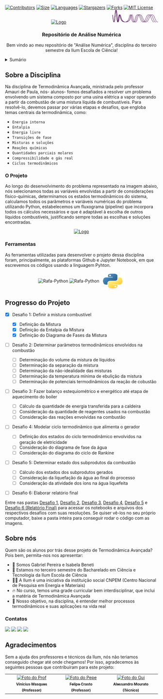 
<!-- PROJECT SHIELDS -->
<!--
*** I'm using markdown "reference style" links for readability.
*** Reference links are enclosed in brackets [ ] instead of parentheses ( ).
*** See the bottom of this document for the declaration of the reference variables
*** for contributors-url, forks-url, etc. This is an optional, concise syntax you may use.
*** https://www.markdownguide.org/basic-syntax/#reference-style-links
-->
[![Contributors][contributors-shield]][contributors-url]
[![Size][size-shield]][size-url]
[![Languages][languages-shield]][languages-url]
[![Stargazers][stars-shield]][stars-url]
[![Forks][forks-shield]][forks-url]
[![MIT License][license-shield]][license-url]
<img align="right" alt="ilum" height="40" width="150" src="https://github.com/pedrozanineli/pcd.github.io/blob/main/logo1.png">
 
  

<!-- LOGO -->
<br />

<div align="center">
  <a href="![neural](https://user-images.githubusercontent.com/106626661/225796535-51b41213-8397-435d-ab94-dc64551a2da1.gif)">
    <img src="https://user-images.githubusercontent.com/106626661/228412974-4221b846-1bd9-4c57-99a8-2c49c5466af9.png" alt="Logo" width="440" height="220">
  </a>

  <h3 align="center">Repositório de Análise Numérica</h3>

  <p align="center">
    Bem vindo ao meu repositório de "Análise Numérica", disciplina do terceiro semestre da Ilum Escola de Ciência!
   
  </p>
</div>



<!-- Sumário -->
<details>
  <summary>Sumário</summary>
  <ol>
    <li>
      <a href="#sobre">Sobre a Disciplina</a>
      <ul>
        <li><a href="#projeto">O Projeto</a></li>
       </ul>
      <ul>
        <li><a href="#ferramentas">Ferramentas</a></li>
      </ul>
    </li>
    <li><a href="#progresso">Progresso do Projeto</a></li>
    <li>
      <a href="#isa">Sobre nós</a>
      <ul>
        <li><a href="#contato">Contatos</a></li>
      </ul>
    </li>
    <li><a href="#acknowledgments">Agradecimentos</a></li>
  </ol>
</details>



<!-- Sobre a Disciplina e o Projeto -->
## Sobre a Disciplina <a name="sobre"></a>

Na disciplina de Termodinâmica Avançada, ministrada pelo professor Amauri de Paula, nós- alunos- fomos desafiados a resolver um problema envolvendo um sistema composto por uma usina elétrica a vapor operando a partir da combustão de uma mistura líquida de combustíveis. Para resolvê-lo, devemos passar por várias etapas e desafios, que engloba temas centrais da termodinâmica, como:
* `Energia interna` 
* `Entalpia`
* `Energia livre`
* `Transições de fase`
* `Misturas e soluções`
* `Reações químicas`
* `Quantidades parciais molares`
* `Compressibilidade e gás real`
* `Ciclos termodinâmicos`


### O Projeto <a name= "projeto"></a>

Ao longo do desenvolvimento do problema representado na imagem abaixo, nós selecionamos todas as variáveis envolvidas a partir de considerações físico-químicas, determinamos os estados termodinâmicos do sistema, calculamos todos os parâmetros e variáveis numéricas do problema utilizando Python, estabelecemos um fluxograma (pipeline) que incorpora todos os cálculos necessários e que é adaptável à escolha de outros líquidos combustíveis, justificando sempre todas as escolhas e soluções encontradas.

<div align="center">
  <a href="![neural](https://user-images.githubusercontent.com/106626661/225796535-51b41213-8397-435d-ab94-dc64551a2da1.gif)">
    <img src="https://user-images.githubusercontent.com/106626661/226015817-8e68aac6-a052-4365-b51f-db0617168af1.png" alt="Logo" width="750" height="440">
  </a>
</div>

### Ferramentas <a name="ferramentas"></a>

As ferramentas utilizadas para desenvolver o projeto dessa disciplina foram, principalmente, as plataformas Github e Jupyter Notebook, em que escrevemos os códigos usando a  linguagem Pyhton.
</div>
<div align="center">
<img align="center" alt="Rafa-Python" height="60" width="60" src= https://user-images.githubusercontent.com/106626661/225802391-d24ac038-78b1-4b2d-8720-f5f9fb4dac9a.png>
 <img align="center" alt="Rafa-Python" height="70" width="70" src= https://user-images.githubusercontent.com/106626661/225802823-3edf4493-8191-433f-9152-7e73b941aadb.png>
 <img align="center" alt="Rafa-Python" height="60" width="80" src="https://raw.githubusercontent.com/devicons/devicon/master/icons/python/python-original.svg">
 
</div>





<!-- Progresso -->
## Progresso do Projeto <a name="progresso"></a>

- [x] Desafio 1: Definir a mistura combustível
    - [x] Definição da Mistura
    - [x] Definição da Entalpia da Mistura
    - [x] Definição do Diagrama de Fases da Mistura
    
- [ ] Desafio 2: Determinar parâmetros termodinâmicos envolvidos na combustão
    - [ ] Determinação do volume da mistura de líquidos
    - [ ] Determinação da separação da mistura
    - [ ] Determinação da não-idealidade das misturas
    - [ ] Determinação da temperatura mínima de ebulição da mistura
    - [ ] Determinação de potenciais termodinâmicos da reação de cobustão
    
- [ ] Desafio 3: Fazer balanço estequiométrico e energético até etapa de aquecimento do boiler
    - [ ] Cálculo da quantidade de energia transferida para a caldeira
    - [ ] Consideração da quantidade de reagentes usados na combustão
    - [ ] Consideração das reações envolvidas na combustão

- [ ] Desafio 4: Modelar ciclo termodinâmico que alimenta o gerador
    - [ ] Definição dos estados do ciclo termodinâmico envolvidos na geração de eletricidade
    - [ ] Consideração do diagrama de fase da água
    - [ ] Consideração do diagrama do ciclo de Rankine
    
- [ ] Desafio 5: Determinar estado dos subprodutos da combustão
    - [ ] Cálculo dos estados dos subprodutos gerados
    - [ ] Consideração da liquefação da água ao final do processo
    - [ ] Consideração da atividade dos íons na água liquefeita
   
- [ ] Desafio 6: Elaborar relatório final
   

Entre nas pastas [Desafio 1](https://github.com/benetao/Termodinamica_Avancada/tree/main/Desafio%201), [Desafio 2](https://github.com/benetao/Termodinamica_Avancada/tree/main/Desafio%202), [Desafio 3](https://github.com/benetao/Termodinamica_Avancada/tree/main/Desafio%203), [Desafio 4](https://github.com/benetao/Termodinamica_Avancada/tree/main/Desafio%204), [Desafio 5](https://github.com/benetao/Termodinamica_Avancada/tree/main/Desafio%205) e [Desafio 6 (Relatório Final)](https://github.com/benetao/Termodinamica_Avancada/tree/main/Desafio%206%20(Relat%C3%B3rio%20Final)) para acessar os notebooks e arquivos dos respectivos desafios com suas resoluções. Se quiser vê-los no seu próprio computador, baixe a pasta inteira para conseguir rodar o código com as imagens.
<!-- Sobre mim -->
## Sobre nós

Quem são os alunos por trás desse projeto de Termodinâmica Avançada? Pois bem, permita-nos nos apresentar:

- 👋 Somos Gabriel Pereira e Isabela Beneti
- 📕 Estamos no terceiro semestre do Bacharelado em Ciência e Tecnologia da Ilum Escola de Ciência
- 👨‍🔬 A Ilum é uma iniciativa da instituição social CNPEM (Centro Nacional de Pesquisa em Energia e Materiais)
- 🔥 No curso, temos uma grade curricular bem interdisciplinar, que inclui a matéria de Termodinâmica Avançada
- 🚗 Nosso objetivo, na disciplina, é entender melhor processos termodinâmicos e suas aplicações na vida real

<!-- CONTATO -->
### Contatos <a name="contato"></a>
 
<div>
  <a href="https://instagram.com/isa.beneti" target="_blank"><img src="https://img.shields.io/badge/-Instagram-%23E4405F?style=for-the-badge&logo=instagram&logoColor=white" target="_blank"></a>
  <a href = "mailto:isabela220039@ilum.cnpem.br"><img src="https://img.shields.io/badge/-Gmail-%23333?style=for-the-badge&logo=gmail&logoColor=white" target="_blank"></a>
  <a href="https://www.linkedin.com/in/isabela-bento-beneti-044183236" target="_blank"><img src="https://img.shields.io/badge/-LinkedIn-%230077B5?style=for-the-badge&logo=linkedin&logoColor=white" target="_blank"></a> 
  <a href="https://www.youtube.com/channel/UCvf7m3bDwbFaezDbe_Igg_w" target="_blank"><img src="https://img.shields.io/badge/YouTube-FF0000?style=for-the-badge&logo=youtube&logoColor=white" target="_blank"></a>
 



<!-- ACKNOWLEDGMENTS -->
## Agradecimentos <a name="acknowledgments"></a>

Sem a ajuda dos professores e técnicos da Ilum, nós não teriamos conseguido chegar até onde chegamos! Por isso, agradecemos às seguintes pessoas que contribuíram para este projeto:

<table>
  <tr>
    <td align="center">
      <a href="#">
        <img src="https://user-images.githubusercontent.com/106626661/228413860-7b1afd13-f1df-4d1b-9d14-00e339b7fb17.png" width="100px;" alt="Foto do Prof"/><br>
        <sub>
          <b>Vinícius Wasques (Professor)</b>
        </sub>
      </a>
    </td>
    <td align="center">
      <a href="#">
        <img src="https://user-images.githubusercontent.com/106626661/228414040-f462bad8-8d0d-41fb-bb9a-9d8210e2eea1.png" width="100px;" alt="Foto do Pepe"/><br>
        <sub>
          <b>Felipe Crasto (Professor)</b>
        </sub>
      </a>
    </td>
    <td align="center">
      <a href="#">
        <img src="https://user-images.githubusercontent.com/106626661/226698185-db45afae-5bb1-4f08-aef7-6161738d9c5e.png" width="100px;" alt="Foto do Gui"/><br>
        <sub>
          <b>Alessandro Mourato (Técnico)</b>
        </sub>
      </a>
    </td>
  </tr>
</table>
</div>
<div style="display: inline_block"><br>
 

<!-- MARKDOWN LINKS & IMAGES -->
<!-- https://www.markdownguide.org/basic-syntax/#reference-style-links -->
[contributors-shield]: https://img.shields.io/github/contributors/benetao/Analise_numerica.svg?style=for-the-badge
[contributors-url]: https://github.com/benetao/Analise_numerica/graphs/contributors
[forks-shield]: https://img.shields.io/github/forks/benetao/Analise_numerica.svg?style=for-the-badge
[forks-url]: https://github.com/benetao/Analise_numerica/network/members
[stars-shield]: https://img.shields.io/github/stars/benetao/Analise_numerica.svg?style=for-the-badge
[stars-url]: https://github.com/benetao/Analise_numerica/stargazers
[issues-shield]: https://img.shields.io/github/issues/benetao/Analise_numerica.svg?style=for-the-badge
[issues-url]: https://github.com/benetao/Analise_numerica/issues
[license-shield]: https://img.shields.io/github/license/benetao/Analise_numerica.svg?style=for-the-badge
[license-url]: https://github.com/benetao/Analise_numerica/blob/master/LICENSE.txt
[size-shield]: https://img.shields.io/github/repo-size/benetao/Analise_numerica.svg?style=for-the-badge
[size-url]: https://github.com/benetao/Termodinamica_Avancada/repo-size
[languages-shield]: https://img.shields.io/github/languages/count/benetao/Analise_numerica.svg?style=for-the-badge
[languages-url]: https://github.com/benetao/Analise_numerica//languages/count

[linkedin-shield]: https://img.shields.io/badge/-LinkedIn-black.svg?style=for-the-badge&logo=linkedin&colorB=555
[linkedin-url]: https://www.linkedin.com/in/isabela-bento-beneti-044183236/
[product-screenshot]: images/screenshot.png
[Next.js]:  <img src="https://user-images.githubusercontent.com/106626661/225801328-741dd00d-8359-40ee-8d73-df715a5813f6.png" alt="Logo" width="80" height="30">
[Next-url]: https://nextjs.org/
[React.js]: https://img.shields.io/badge/React-20232A?style=for-the-badge&logo=react&logoColor=61DAFB
[React-url]: https://reactjs.org/
[Vue.js]: https://img.shields.io/badge/Vue.js-35495E?style=for-the-badge&logo=vuedotjs&logoColor=4FC08D
[Vue-url]: https://vuejs.org/
[Angular.io]: https://img.shields.io/badge/Angular-DD0031?style=for-the-badge&logo=angular&logoColor=white
[Angular-url]: https://angular.io/
[Svelte.dev]: https://img.shields.io/badge/Svelte-4A4A55?style=for-the-badge&logo=svelte&logoColor=FF3E00
[Svelte-url]: https://svelte.dev/
[Laravel.com]: https://img.shields.io/badge/Laravel-FF2D20?style=for-the-badge&logo=laravel&logoColor=white
[Laravel-url]: https://laravel.com
[Bootstrap.com]: https://img.shields.io/badge/Bootstrap-563D7C?style=for-the-badge&logo=bootstrap&logoColor=white
[Bootstrap-url]: https://getbootstrap.com
[JQuery.com]: https://img.shields.io/badge/jQuery-0769AD?style=for-the-badge&logo=jquery&logoColor=white
[JQuery-url]: https://jquery.com 
[ilum-shield]:"https://user-images.githubusercontent.com/106626661/193426698-dea48fae-20be-423c-8680-41c50c6aa247.png"

